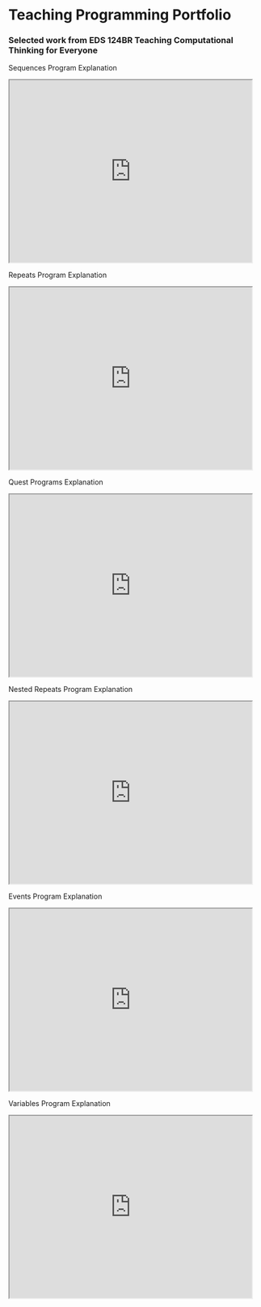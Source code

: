 
# Teaching Programming Portfolio

### Selected work from EDS 124BR Teaching Computational Thinking for Everyone

Sequences Program Explanation
<iframe src="https://drive.google.com/file/d/1b-yY1OEYXPpqFr-MWiv6-wSkCokPO-mc/preview" width="480" height="360" allow="autoplay"></iframe>

Repeats Program Explanation
<iframe src="https://drive.google.com/file/d/1D1oAlH5yYuxVlVJChOYMJsgRZZR9xqfE/preview" width="480" height="360" allow="autoplay"></iframe>

Quest Programs Explanation
<iframe src="https://drive.google.com/file/d/1I0FCR1u4GYRkKj5AA5F-9wDMjvosRAj2/preview" width="480" height="360" allow="autoplay"></iframe>

Nested Repeats Program Explanation
<iframe src="https://drive.google.com/file/d/1tiTwDfj0rIPbahiZXBGWp9pDhFjPUSJE/preview" width="480" height="360" allow="autoplay"></iframe>

Events Program Explanation
<iframe src="https://drive.google.com/file/d/1GkrHfLAtmhPyhYo6zs3C0PKzOFVl9TU0/preview" width="480" height="360" allow="autoplay"></iframe>

Variables Program Explanation
<iframe src="https://drive.google.com/file/d/1RviULDzLf0YMxG7Ukpy3aAjwSsAtb4aM/preview" width="480" height="360" allow="autoplay"></iframe>
